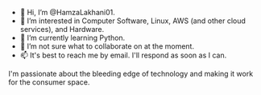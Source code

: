 - 👋 Hi, I’m @HamzaLakhani01.
- 👀 I’m interested in Computer Software, Linux, AWS (and other cloud services), and Hardware.
- 🌱 I’m currently learning Python.
- 💞️ I’m not sure what to collaborate on at the moment.
- 📫 It's best to reach me by email. I'll respond as soon as I can.

I'm passionate about the bleeding edge of technology and making it work for the consumer space.

<!---
HamzaLakhani01/HamzaLakhani01 is a ✨ special ✨ repository because its `README.md` (this file) appears on your GitHub profile.
You can click the Preview link to take a look at your changes.
--->
